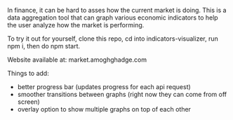 In finance, it can be hard to asses how the current market is doing. This is a data aggregation tool that can graph various economic indicators to help the user analyze how the market is performing.

To try it out for yourself, clone this repo, cd into indicators-visualizer, run npm i, then do npm start.

Website available at: market.amoghghadge.com

Things to add:
- better progress bar (updates progress for each api request)
- smoother transitions between graphs (right now they can come from off screen)
- overlay option to show multiple graphs on top of each other